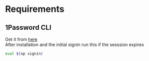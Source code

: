 # Requirements
## 1Password CLI
Get it from [here](https://1password.com/downloads/command-line/)  
After installation and the initial signin run this if the sesssion expires
```sh
eval $(op signin)
```